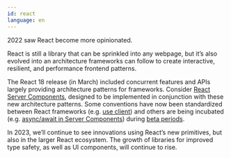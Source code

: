 ```yaml
---
id: react
language: en
---
```


2022 saw React become more opinionated.

React is still a library that can be sprinkled into any webpage, but it’s also evolved into an architecture frameworks can follow to create interactive, resilient, and performance frontend patterns.

The React 18 release (in March) included concurrent features and APIs largely providing architecture patterns for frameworks. Consider [React Server Components](https://beta.nextjs.org/docs/rendering/server-and-client-components), designed to be implemented in conjunction with these new architecture patterns. Some conventions have now been standardized between React frameworks (e.g. [use client](https://github.com/reactjs/rfcs/pull/227)) and others are being incubated (e.g. [async/await in Server Components](https://github.com/reactjs/rfcs/pull/229)) during [beta periods](https://nextjs.org/blog/next-13#new-app-directory-beta).

In 2023, we’ll continue to see innovations using React’s new primitives, but also in the larger React ecosystem. The growth of libraries for improved type safety, as well as UI components, will continue to rise.
